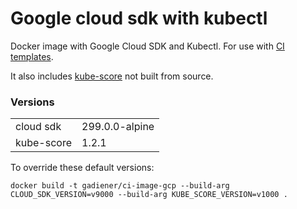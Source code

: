 # Google cloud sdk with kubectl

Docker image with Google Cloud SDK and Kubectl. For use with [CI templates](https://github.com/jobtome-labs/ci-templates/).

It also includes [kube-score](https://github.com/zegl/kube-score) not built from source.

### Versions
|||
|-|-|
| cloud sdk | 299.0.0-alpine |
| kube-score | 1.2.1 |

To override these default versions:

`docker build -t gadiener/ci-image-gcp --build-arg CLOUD_SDK_VERSION=v9000 --build-arg KUBE_SCORE_VERSION=v1000 .`
